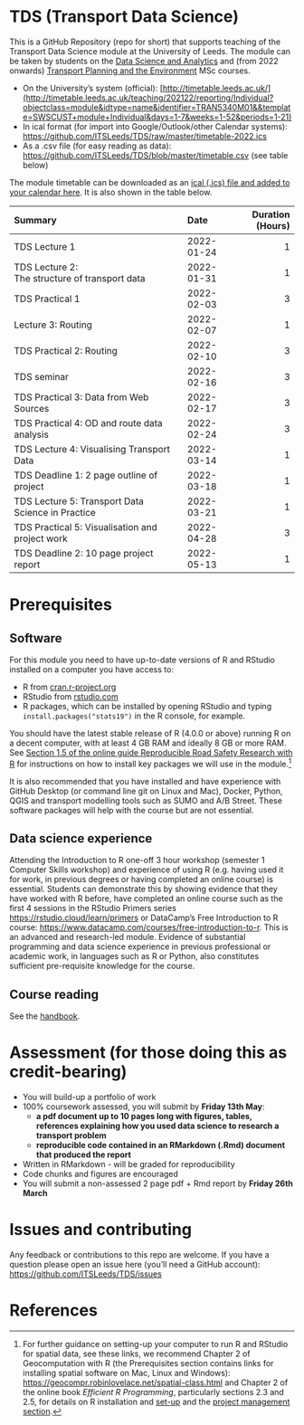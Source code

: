 
<!-- README.md is generated from README.Rmd. Please edit that file -->

# TDS (Transport Data Science)

This is a GitHub Repository (repo for short) that supports teaching of
the Transport Data Science module at the University of Leeds. The module
can be taken by students on the [Data Science and
Analytics](https://courses.leeds.ac.uk/i071/data-science-and-analytics-msc)
and (from 2022 onwards) [Transport Planning and the
Environment](https://courses.leeds.ac.uk/a386/transport-planning-and-the-environment-msc)
MSc courses.

<!-- The module catalogue can be found at [`catalogue.md`](https://github.com/ITSLeeds/TDS/blob/master/catalogue.md). -->
<!-- The computer code accompanying the course can be found in the `code` folders. -->
<!-- To run this code you will need R and Python installed plus various packages and libraries. -->
<!-- The timetable can be found: -->

-   On the University’s system (official):
    [http://timetable.leeds.ac.uk/](http://timetable.leeds.ac.uk/teaching/202122/reporting/Individual?objectclass=module&idtype=name&identifier=TRAN5340M01&&template=SWSCUST+module+Individual&days=1-7&weeks=1-52&periods=1-21)
-   In ical format (for import into Google/Outlook/other Calendar
    systems):
    <https://github.com/ITSLeeds/TDS/raw/master/timetable-2022.ics>
-   As a .csv file (for easy reading as data):
    <https://github.com/ITSLeeds/TDS/blob/master/timetable.csv> (see
    table below)

<!-- See below for the sessions -->

The module timetable can be downloaded as an [ical (.ics) file and added
to your calendar
here](https://teams.microsoft.com/l/team/19%3aRoB5IN0Rdk4rip9Y0bwQ5TyyO0FEeB76ei27wK8XIqM1%40thread.tacv2/conversations?groupId=0ee6f3e6-292e-4139-af39-4399feb06434&tenantId=bdeaeda8-c81d-45ce-863e-5232a535b7cb).
It is also shown in the table below.

| Summary                                           | Date       | Duration (Hours) |
|:--------------------------------------------------|:-----------|-----------------:|
| TDS Lecture 1                                     | 2022-01-24 |                1 |
| TDS Lecture 2: The structure of transport data    | 2022-01-31 |                1 |
| TDS Practical 1                                   | 2022-02-03 |                3 |
| Lecture 3: Routing                                | 2022-02-07 |                1 |
| TDS Practical 2: Routing                          | 2022-02-10 |                3 |
| TDS seminar                                       | 2022-02-16 |                3 |
| TDS Practical 3: Data from Web Sources            | 2022-02-17 |                3 |
| TDS Practical 4: OD and route data analysis       | 2022-02-24 |                3 |
| TDS Lecture 4: Visualising Transport Data         | 2022-03-14 |                1 |
| TDS Deadline 1: 2 page outline of project         | 2022-03-18 |                1 |
| TDS Lecture 5: Transport Data Science in Practice | 2022-03-21 |                1 |
| TDS Practical 5: Visualisation and project work   | 2022-04-28 |                3 |
| TDS Deadline 2: 10 page project report            | 2022-05-13 |                1 |

<!-- # References -->
<!-- To access references collected for this course (and contribute more if you want), you can join the 'tds' Zotero group: https://www.zotero.org/groups/956304/tds -->

# Prerequisites

## Software

For this module you need to have up-to-date versions of R and RStudio
installed on a computer you have access to:

-   R from [cran.r-project.org](https://cran.r-project.org/)
-   RStudio from
    [rstudio.com](https://rstudio.com/products/rstudio/download/#download)
-   R packages, which can be installed by opening RStudio and typing
    `install.packages("stats19")` in the R console, for example.

You should have the latest stable release of R (4.0.0 or above) running
R on a decent computer, with at least 4 GB RAM and ideally 8 GB or more
RAM. See [Section 1.5 of the online guide Reproducible Road Safety
Research with
R](https://itsleeds.github.io/rrsrr/introduction.html#installing-r-and-rstudio)
for instructions on how to install key packages we will use in the
module.[^1]

It is also recommended that you have installed and have experience with
GitHub Desktop (or command line git on Linux and Mac), Docker, Python,
QGIS and transport modelling tools such as SUMO and A/B Street. These
software packages will help with the course but are not essential.

## Data science experience

Attending the Introduction to R one-off 3 hour workshop (semester 1
Computer Skills workshop) and experience of using R (e.g. having used it
for work, in previous degrees or having completed an online course) is
essential. Students can demonstrate this by showing evidence that they
have worked with R before, have completed an online course such as the
first 4 sessions in the RStudio Primers series
<https://rstudio.cloud/learn/primers> or DataCamp’s Free Introduction to
R course: <https://www.datacamp.com/courses/free-introduction-to-r>.
This is an advanced and research-led module. Evidence of substantial
programming and data science experience in previous professional or
academic work, in languages such as R or Python, also constitutes
sufficient pre-requisite knowledge for the course.

## Course reading

See the [handbook](handbook-tds.md).

<!-- # Slides and lectures -->
<!-- Slides can be found online: -->
<!-- - See https://itsleeds.github.io/TDS/slides/1-intro.html#1 for the introductory slides, for example -->
<!-- - Videos of the lectures can be found on the University of Leeds' Blackboard system (you must must [register](https://www.leeds.ac.uk/info/101040/applying/86/how_to_apply_for_masters_courses) to courses such as [Data Science and Analytics](https://courses.leeds.ac.uk/i071/data-science-and-analytics-msc) or [Transport Planning and the Environment](https://courses.leeds.ac.uk/a386/transport-planning-and-the-environment-msc) to take the course) -->

# Assessment (for those doing this as credit-bearing)

-   You will build-up a portfolio of work
-   100% coursework assessed, you will submit by **Friday 13th May**:
    -   **a pdf document up to 10 pages long with figures, tables,
        references explaining how you used data science to research a
        transport problem**
    -   **reproducible code contained in an RMarkdown (.Rmd) document
        that produced the report**
-   Written in RMarkdown - will be graded for reproducibility
-   Code chunks and figures are encouraged
-   You will submit a non-assessed 2 page pdf + Rmd report by **Friday
    26th March**

# Issues and contributing

Any feedback or contributions to this repo are welcome. If you have a
question please open an issue here (you’ll need a GitHub account):
<https://github.com/ITSLeeds/TDS/issues>

<!-- # Data -->
<!-- Data for course can be accessed from the repos [Releases](https://github.com/ITSLeeds/TDS/releases) page. -->
<!-- You can, for example, download and unzip the data folder in a local version of the repo (accessed by downloading and unzipp https://github.com/ITSLeeds/TDS/archive/master.zip ) with the following R commands: -->
<!-- If you want to be clever you can use the piggyback package: -->
<!-- ```{r, eval=FALSE, engine='python', echo=FALSE} -->
<!-- import pandas as pd -->
<!-- e = pd.read_csv("/mnt/27bfad9a-3474-4e61-9a43-0156ebc67d67/home/robin/ITSLeeds/TDS/sample-data/everyone.csv") -->
<!-- pd.DataFrame.sort_values(e, "n_coffee") -->
<!-- ``` -->
<!-- # Other projects -->
<!-- - A book on R for Geocomputation: https://github.com/Robinlovelace/geocompr -->
<!-- - A Python package for OSM data analysis: https://github.com/gboeing/osmnx -->
<!-- # Building the website -->
<!-- To publish the slides and other content online, the following commands were used: -->

# References

[^1]:  For further guidance on setting-up your computer to run R and
    RStudio for spatial data, see these links, we recommend Chapter 2 of
    Geocomputation with R (the Prerequisites section contains links for
    installing spatial software on Mac, Linux and Windows):
    <https://geocompr.robinlovelace.net/spatial-class.html> and Chapter
    2 of the online book *Efficient R Programming*, particularly
    sections 2.3 and 2.5, for details on R installation and
    [set-up](https://csgillespie.github.io/efficientR/set-up.html) and
    the [project management
    section](https://csgillespie.github.io/efficientR/set-up.html#project-management).
